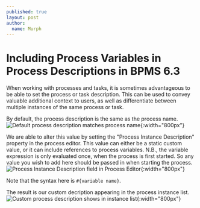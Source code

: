 ```yaml
---
published: true
layout: post
author:
  name: Murph
---
```

# Including Process Variables in Process Descriptions in BPMS 6.3

When working with processes and tasks, it is sometimes advantageous to be able to set the process or task description. This can be used to convey valuable additional context to users, as well as differentiate between multiple instances of the same process or task.

By default, the process description is the same as the process name.
![Default process description matches process name]({{site.baseurl}}/images/default-process-description.png){:width="800px"}

We are able to alter this value by setting the "Process Instance Description" property in the process editor. This value can either be a static custom value, or it can include references to process variables. N.B., the variable expression is only evaluated once, when the process is first started. So any value you wish to add here should be passed in when starting the process. 
![Process Instance Description field in Process Editor]({{site.baseurl}}/images/process-instance-description-property.png){:width="800px"}

Note that the syntax here is `#{variable name}`.

The result is our custom decription appearing in the process instance list.
![Custom process description shows in instance list]({{site.baseurl}}/images/custom-process-description.png){:width="800px"}
